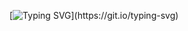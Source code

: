 [![Typing SVG](https://readme-typing-svg.herokuapp.com/?color=9326ff&size=35&center=true&vCenter=true&width=1000&lines=HELLO,+My+Name+is+Lucas;I+From+Brasil;I+study+systems+development;Be+Welcome!)](https://git.io/typing-svg)
